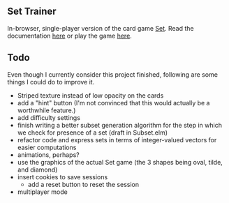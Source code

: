 ## Set Trainer

In-browser, single-player version of the card game [Set](http://en.wikipedia.org/wiki/Set_%28game%29).
Read the documentation [here](http://www.johnloeber.com/docs/set.html) or play the game [here](http://www.johnloeber.com/set).

## Todo

Even though I currently consider this project finished, following are some things I could do to improve it.

- Striped texture instead of low opacity on the cards
- add a "hint" button (I'm not convinced that this would actually be a worthwhile feature.)
- add difficulty settings
- finish writing a better subset generation algorithm for the step in which we check for presence of a set (draft in Subset.elm)
- refactor code and express sets in terms of integer-valued vectors for easier computations
- animations, perhaps?
- use the graphics of the actual Set game (the 3 shapes being oval, tilde, and diamond)
- insert cookies to save sessions
    - add a reset button to reset the session
- multiplayer mode

